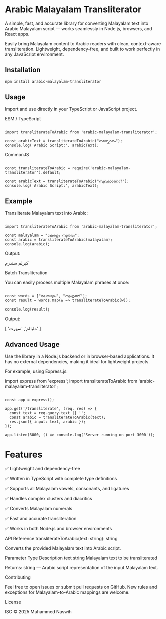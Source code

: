 Arabic Malayalam Transliterator
==========

A simple, fast, and accurate library for converting Malayalam text into Arabic Malayalam script — works seamlessly in Node.js, browsers, and React apps.

Easily bring Malayalam content to Arabic readers with clean, context-aware transliteration. Lightweight, dependency-free, and built to work perfectly in any JavaScript environment.

Installation
------------

```bash
npm install arabic-malayalam-transliterator
```

Usage
------

Import and use directly in your TypeScript or JavaScript project.

ESM / TypeScript

```

import transliterateToArabic from 'arabic-malayalam-transliterator';

const arabicText = transliterateToArabic("നമസ്കാരം");
console.log('Arabic Script:', arabicText);

```

CommonJS

```

const transliterateToArabic = require('arabic-malayalam-transliterator').default;

const arabicText = transliterateToArabic("സുഖമാണോ?");
console.log('Arabic Script:', arabicText);

```

Example
--------

Transliterate Malayalam text into Arabic:

```

import transliterateToArabic from 'arabic-malayalam-transliterator';

const malayalam = "കേരളം സുന്ദരം";
const arabic = transliterateToArabic(malayalam);
console.log(arabic);

```


Output:

كيرلم سندرم

Batch Transliteration

You can easily process multiple Malayalam phrases at once:

```

const words = ["മലയാളം", "സുഹൃത്ത്"];
const result = words.map(w => transliterateToArabic(w));

console.log(result);

```


Output:

[ 'مليالم', 'سهرث' ]

Advanced Usage
---------------

Use the library in a Node.js backend or in browser-based applications.
It has no external dependencies, making it ideal for lightweight projects.

For example, using Express.js:

import express from 'express';
import transliterateToArabic from 'arabic-malayalam-transliterator';

```

const app = express();

app.get('/transliterate', (req, res) => {
  const text = req.query.text || '';
  const arabic = transliterateToArabic(text);
  res.json({ input: text, arabic });
});

app.listen(3000, () => console.log('Server running on port 3000'));

```

Features
========

✅ Lightweight and dependency-free

✅ Written in TypeScript with complete type definitions

✅ Supports all Malayalam vowels, consonants, and ligatures

✅ Handles complex clusters and diacritics

✅ Converts Malayalam numerals

✅ Fast and accurate transliteration

✅ Works in both Node.js and browser environments



API Reference
transliterateToArabic(text: string): string

Converts the provided Malayalam text into Arabic script.

Parameter	Type	Description
text	string	Malayalam text to be transliterated

Returns:
string — Arabic script representation of the input Malayalam text.


Contributing

Feel free to open issues or submit pull requests on GitHub.
New rules and exceptions for Malayalam-to-Arabic mappings are welcome.

License

ISC © 2025 Muhammed Naswih